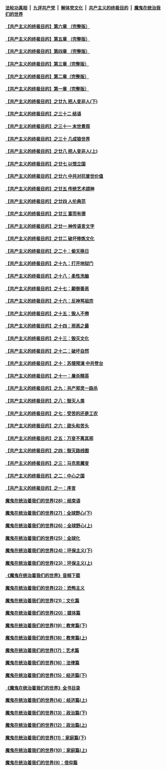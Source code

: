 ####  [法轮功真相](../../../../basic/blob/master/README.md?t=11120113) &nbsp;|&nbsp; [九评共产党](../../../../9ping.md/blob/master/README.md?t=11120113) &nbsp;|&nbsp; [解体党文化](../../../../jtdwh.md/blob/master/README.md?t=11120113)  &nbsp;|&nbsp; [共产主义的终极目的](../../../../gczydzjmd.md/blob/master/README.md?t=11120113) &nbsp;|&nbsp; [魔鬼在统治我们的世界](../../../../mgztzwmdsj.md/blob/master/README.md?t=11120113) 

#### [【共产主义的终极目的】第六章 （完整版）](../pages/nsc422/n11428913.md?t=11120113) 

#### [【共产主义的终极目的】第五章 （完整版）](../pages/nsc422/n11428912.md?t=11120113) 

#### [【共产主义的终极目的】第四章 （完整版）](../pages/nsc422/n11428907.md?t=11120113) 

#### [【共产主义的终极目的】第三章（完整版）](../pages/nsc422/n11428848.md?t=11120113) 

#### [【共产主义的终极目的】第二章（完整版）](../pages/nsc422/n11428831.md?t=11120113) 

#### [【共产主义的终极目的】第一章（完整版）](../pages/nsc422/n11417651.md?t=11120113) 

#### [【共产主义的终极目的】之廿九 把人变非人(下)](../pages/nsc422/n11344140.md?t=11120113) 

#### [【共产主义的终极目的】之三十二 结语](../pages/nsc422/n11360535.md?t=11120113) 

#### [【共产主义的终极目的】之三十一 末世景观](../pages/nsc422/n11351129.md?t=11120113) 

#### [【共产主义的终极目的】之三十 几成狼世界](../pages/nsc422/n11348280.md?t=11120113) 

#### [【共产主义的终极目的】之廿八 把人变非人(上)](../pages/nsc422/n11340492.md?t=11120113) 

#### [【共产主义的终极目的】之廿七 以恨立国](../pages/nsc422/n11336944.md?t=11120113) 

#### [【共产主义的终极目的】之廿六 中共对抗普世价值](../pages/nsc422/n11324785.md?t=11120113) 

#### [【共产主义的终极目的】之廿五 传统艺术颂神](../pages/nsc422/n11296396.md?t=11120113) 

#### [【共产主义的终极目的】之廿四 人伦典范](../pages/nsc422/n11296397.md?t=11120113) 

#### [【共产主义的终极目的】之廿三 富而有德](../pages/nsc422/n11283598.md?t=11120113) 

#### [【共产主义的终极目的】之廿一 神传语言文字](../pages/nsc422/n11263265.md?t=11120113) 

#### [【共产主义的终极目的】之廿二 破坏修炼文化](../pages/nsc422/n11245728.md?t=11120113) 

#### [【共产主义的终极目的】之二十：偷天换日](../pages/nsc422/n11238846.md?t=11120113) 

#### [【共产主义的终极目的】之十九：打开地狱门](../pages/nsc422/n11206376.md?t=11120113) 

#### [【共产主义的终极目的】之十八：柔性洗脑](../pages/nsc422/n11199994.md?t=11120113) 

#### [【共产主义的终极目的】之十七：颠倒善恶](../pages/nsc422/n11179782.md?t=11120113) 

#### [【共产主义的终极目的】之十六：反神骂祖宗](../pages/nsc422/n11166798.md?t=11120113) 

#### [【共产主义的终极目的】之十五：毁人不倦](../pages/nsc422/n11166792.md?t=11120113) 

#### [【共产主义的终极目的】之十四：邪恶之最](../pages/nsc422/n11150249.md?t=11120113) 

#### [【共产主义的终极目的】之十三：毁灭文化](../pages/nsc422/n11135227.md?t=11120113) 

#### [【共产主义的终极目的】之十二：破坏自然](../pages/nsc422/n11135214.md?t=11120113) 

#### [【共产主义的终极目的】之十：苏俄预演 中共登台](../pages/nsc422/n11118424.md?t=11120113) 

#### [【共产主义的终极目的】之十一：屠杀精英](../pages/nsc422/n11118442.md?t=11120113) 

#### [【共产主义的终极目的】之九：共产邪灵一路杀](../pages/nsc422/n11114139.md?t=11120113) 

#### [【共产主义的终极目的】之八：毁灭人类](../pages/nsc422/n11108503.md?t=11120113) 

#### [【共产主义的终极目的】之七：受苦的还是工农](../pages/nsc422/n11101809.md?t=11120113) 

#### [【共产主义的终极目的】之六：甜头和苦头](../pages/nsc422/n11096971.md?t=11120113) 

#### [【共产主义的终极目的】之五：万变不离其邪](../pages/nsc422/n11091285.md?t=11120113) 

#### [【共产主义的终极目的】之四：毁灭路线图](../pages/nsc422/n11086284.md?t=11120113) 

#### [【共产主义的终极目的】之三：马克思魔变](../pages/nsc422/n11061941.md?t=11120113) 

#### [【共产主义的终极目的】之二：中心之国](../pages/nsc422/n11047728.md?t=11120113) 

#### [【共产主义的终极目的】之一：序言](../pages/nsc422/n11086077.md?t=11120113) 

#### [魔鬼在统治着我们的世界(28)：结束语](../pages/nsc422/n10936246.md?t=11120113) 

#### [魔鬼在统治着我们的世界(27)：全球野心(下)](../pages/nsc422/n10928319.md?t=11120113) 

#### [魔鬼在统治着我们的世界(26)：全球野心(上)](../pages/nsc422/n10900318.md?t=11120113) 

#### [魔鬼在统治着我们的世界(25)：全球化](../pages/nsc422/n10788205.md?t=11120113) 

#### [魔鬼在统治着我们的世界(24)：环保主义(下)](../pages/nsc422/n10695307.md?t=11120113) 

#### [魔鬼在统治着我们的世界(23)：环保主义(上)](../pages/nsc422/n10688613.md?t=11120113) 

#### [《魔鬼在统治着我们的世界》音频下载](../pages/nsc422/n10635553.md?t=11120113) 

#### [魔鬼在统治着我们的世界(22)：恐怖主义](../pages/nsc422/n10614727.md?t=11120113) 

#### [魔鬼在统治着我们的世界(21)：文化篇](../pages/nsc422/n10597706.md?t=11120113) 

#### [魔鬼在统治着我们的世界(20)：媒体篇](../pages/nsc422/n10586579.md?t=11120113) 

#### [魔鬼在统治着我们的世界(19)：教育篇(下)](../pages/nsc422/n10564808.md?t=11120113) 

#### [魔鬼在统治着我们的世界(18)：教育篇(上)](../pages/nsc422/n10526970.md?t=11120113) 

#### [魔鬼在统治着我们的世界(17)：艺术篇](../pages/nsc422/n10499093.md?t=11120113) 

#### [魔鬼在统治着我们的世界(16)：法律篇](../pages/nsc422/n10485969.md?t=11120113) 

#### [魔鬼在统治着我们的世界(15)：经济篇(下)](../pages/nsc422/n10469975.md?t=11120113) 

#### [《魔鬼在统治着我们的世界》全书目录](../pages/nsc422/n10464261.md?t=11120113) 

#### [魔鬼在统治着我们的世界(14)：经济篇(上)](../pages/nsc422/n10457370.md?t=11120113) 

#### [魔鬼在统治着我们的世界(13)：政治篇(下)](../pages/nsc422/n10448270.md?t=11120113) 

#### [魔鬼在统治着我们的世界(12)：政治篇(上)](../pages/nsc422/n10444576.md?t=11120113) 

#### [魔鬼在统治着我们的世界(11)：家庭篇(下)](../pages/nsc422/n10440961.md?t=11120113) 

#### [魔鬼在统治着我们的世界(10)：家庭篇(上)](../pages/nsc422/n10435448.md?t=11120113) 

#### [魔鬼在统治着我们的世界(9)：信仰篇](../pages/nsc422/n10432159.md?t=11120113) 

